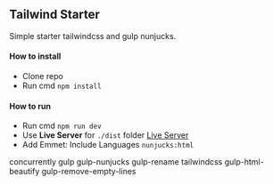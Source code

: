 ## Tailwind Starter

Simple starter tailwindcss and gulp nunjucks.

#### How to install
- Clone repo
- Run cmd `npm install`

#### How to run
- Run cmd `npm run dev`
- Use **Live Server** for `./dist` folder [Live Server](https://marketplace.visualstudio.com/items?itemName=ritwickdey.LiveServer)
- Add Emmet: Include Languages `nunjucks:html`


concurrently gulp gulp-nunjucks gulp-rename tailwindcss gulp-html-beautify gulp-remove-empty-lines